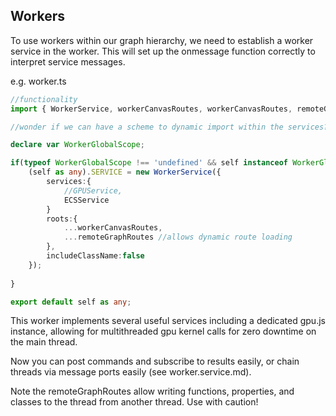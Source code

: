 ## Workers

To use workers within our graph hierarchy, we need to establish a worker service in the worker. This will set up the onmessage function correctly to interpret service messages.

e.g. worker.ts
```ts
//functionality
import { WorkerService, workerCanvasRoutes, workerCanvasRoutes, remoteGraphRoutes, ECSService } from 'graphscript';

//wonder if we can have a scheme to dynamic import within the services? e.g. to bring in node-only or browser-only services without additional workers

declare var WorkerGlobalScope;

if(typeof WorkerGlobalScope !== 'undefined' && self instanceof WorkerGlobalScope) {
    (self as any).SERVICE = new WorkerService({
        services:{
            //GPUService,
            ECSService
        }
        roots:{
            ...workerCanvasRoutes,
            ...remoteGraphRoutes //allows dynamic route loading
        },
        includeClassName:false
    });
    
}

export default self as any;

```


This worker implements several useful services including a dedicated gpu.js instance, allowing for multithreaded gpu kernel calls for zero downtime on the main thread.

Now you can post commands and subscribe to results easily, or chain threads via message ports easily (see worker.service.md).

Note the remoteGraphRoutes allow writing functions, properties, and classes to the thread from another thread. Use with caution!